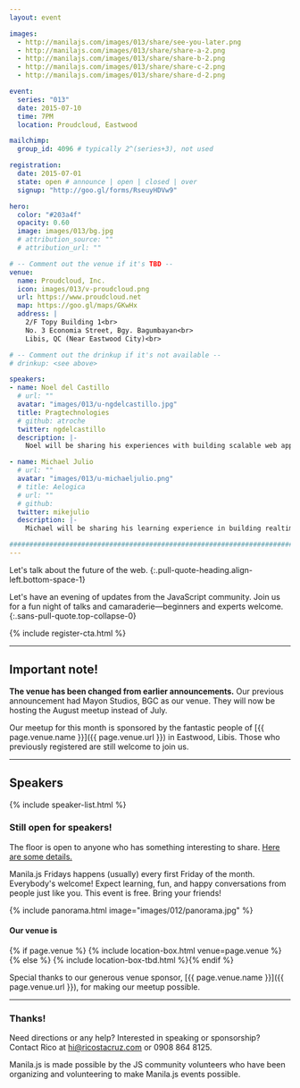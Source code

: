 ```yaml
---
layout: event

images:
  - http://manilajs.com/images/013/share/see-you-later.png
  - http://manilajs.com/images/013/share/share-a-2.png
  - http://manilajs.com/images/013/share/share-b-2.png
  - http://manilajs.com/images/013/share/share-c-2.png
  - http://manilajs.com/images/013/share/share-d-2.png

event:
  series: "013"
  date: 2015-07-10
  time: 7PM
  location: Proudcloud, Eastwood

mailchimp:
  group_id: 4096 # typically 2^(series+3), not used

registration:
  date: 2015-07-01
  state: open # announce | open | closed | over
  signup: "http://goo.gl/forms/RseuyHDVw9"

hero:
  color: "#203a4f"
  opacity: 0.60
  image: images/013/bg.jpg
  # attribution_source: ""
  # attribution_url: ""

# -- Comment out the venue if it's TBD --
venue:
  name: Proudcloud, Inc.
  icon: images/013/v-proudcloud.png
  url: https://www.proudcloud.net
  map: https://goo.gl/maps/GKwHx
  address: |
    2/F Topy Building 1<br>
    No. 3 Economia Street, Bgy. Bagumbayan<br>
    Libis, QC (Near Eastwood City)<br>

# -- Comment out the drinkup if it's not available --
# drinkup: <see above>

speakers:
- name: Noel del Castillo
  # url: ""
  avatar: "images/013/u-ngdelcastillo.jpg"
  title: Pragtechnologies
  # github: atroche
  twitter: ngdelcastillo
  description: |-
    Noel will be sharing his experiences with building scalable web apps using Ember CLI.

- name: Michael Julio
  # url: ""
  avatar: "images/013/u-michaeljulio.png"
  # title: Aelogica
  # url: ""
  # github: 
  twitter: mikejulio
  description: |-
    Michael will be sharing his learning experience in building realtime apps using AJAX long polling and Server-Side Events (SSE).

##############################################################################
---
```


Let's talk about the future of the web.
{:.pull-quote-heading.align-left.bottom-space-1}

Let's have an evening of updates from the JavaScript community. Join us for a
fun night of talks and camaraderie—beginners and experts welcome.
{:.sans-pull-quote.top-collapse-0}

<!-- Call to action -->
{% include register-cta.html %}

* * * *

## Important note!
**The venue has been changed from earlier announcements.** Our previous announcement had Mayon Studios, BGC as our venue. They will now be hosting the August meetup instead of July.

Our meetup for this month is sponsored by the fantastic people of [{{ page.venue.name }}]({{ page.venue.url }}) in Eastwood, Libis. Those who previously registered are still welcome to join us.

* * * *

## Speakers

{% include speaker-list.html %}

### Still open for speakers!
The floor is open to anyone who has something interesting to share.
[Here are some details.](p/submitting-a-talk.html)

Manila.js Fridays happens (usually) every first Friday of the month.
Everybody's welcome!  Expect learning, fun, and happy conversations from people
just like you.  This event is free. Bring your friends!

<!--
<br>
#### Manila JavaScript Community Meetup
{:.pull-quote-heading}

Let's have an evening of updates from the JavaScript community. Join us for a
fun night of talks and camaraderie—beginners and experts welcome.
{:.pull-quote}
-->

<!-- Big venue image -->
{% include panorama.html image="images/012/panorama.jpg" %}

#### Our venue is

{% if page.venue %}
{% include location-box.html venue=page.venue %}{% else %}
{% include location-box-tbd.html %}{% endif %}

Special thanks to our generous venue sponsor, [{{ page.venue.name }}]({{ page.venue.url }}), for making our meetup possible.

* * * *

### Thanks!

Need directions or any help? Interested in speaking or sponsorship? Contact
Rico at [hi@ricostacruz.com](mailto:hi@ricostacruz.com) or 0908 864 8125.

Manila.js is made possible by the JS community volunteers who have been
organizing and volunteering to make Manila.js events possible. 
